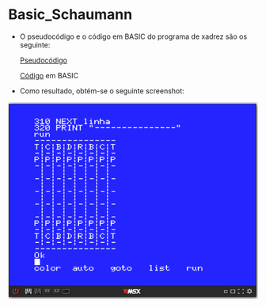 # Basic_Schaumann

- O pseudocódigo e o código em BASIC do programa de xadrez são os seguinte:

  [Pseudocódigo](https://github.com/ProgramacaoEE2020/Basic_Schaumann/blob/master/Codigos/Chess-Pseudocodigo.txt)

  [Código](https://github.com/ProgramacaoEE2020/Basic_Schaumann/blob/master/Codigos/chess_table_BASIC.txt) em BASIC

- Como resultado, obtém-se o seguinte screenshot:

![](chess_table_BASIC.png)
